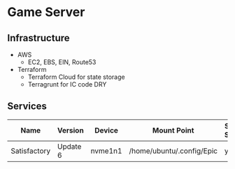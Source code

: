# Game Server

## Infrastructure

- AWS
  - EC2, EBS, EIN, Route53
- Terraform
  - Terraform Cloud for state storage
  - Terragrunt for IC code DRY

## Services

| Name         | Version  | Device  | Mount Point               | System Service | Port  |
| ------------ | -------- | ------- | ------------------------- | -------------- | ----- |
| Satisfactory | Update 6 | nvme1n1 | /home/ubuntu/.config/Epic | yes            | 15777 |
